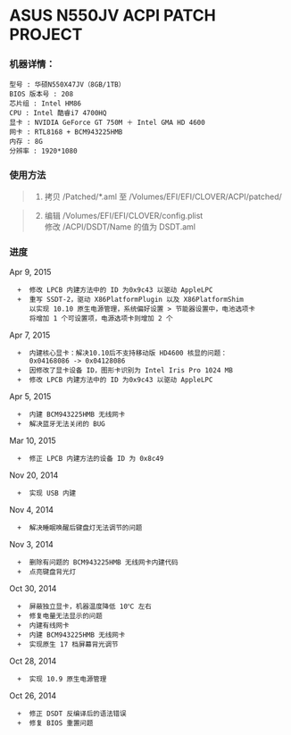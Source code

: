 ASUS N550JV ACPI PATCH PROJECT
==============================
    

###  机器详情：

    型号 : 华硕N550X47JV（8GB/1TB）  
    BIOS 版本号 : 208  
    芯片组 : Intel HM86  
    CPU : Intel 酷睿i7 4700HQ  
    显卡 : NVIDIA GeForce GT 750M ＋ Intel GMA HD 4600  
    网卡 : RTL8168 + BCM943225HMB  
    内存 : 8G  
    分辨率 : 1920*1080  
  
  
###  使用方法

>1.  拷贝 /Patched/*.aml 至 /Volumes/EFI/EFI/CLOVER/ACPI/patched/  

>2.  编辑 /Volumes/EFI/EFI/CLOVER/config.plist  
     修改 /ACPI/DSDT/Name 的值为 DSDT.aml  
  
  
###  进度


Apr 9, 2015
  
      +  修改 LPCB 内建方法中的 ID 为0x9c43 以驱动 AppleLPC
      +  重写 SSDT-2，驱动 X86PlatformPlugin 以及 X86PlatformShim 
         以实现 10.10 原生电源管理，系统偏好设置 > 节能器设置中，电池选项卡
         将增加 1 个可设置项，电源选项卡则增加 2 个

Apr 7, 2015
  
      +  内建核心显卡：解决10.10后不支持移动版 HD4600 核显的问题：
         0x04168086 -> 0x04128086
      +  因修改了显卡设备 ID，图形卡识别为 Intel Iris Pro 1024 MB
      +  修改 LPCB 内建方法中的 ID 为0x9c43 以驱动 AppleLPC

Apr 5, 2015
  
      +  内建 BCM943225HMB 无线网卡
      +  解决蓝牙无法关闭的 BUG
      
Mar 10, 2015
  
      +  修正 LPCB 内建方法的设备 ID 为 0x8c49
      
Nov 20, 2014
  
      +  实现 USB 内建
      
Nov 4, 2014
  
      +  解决睡眠唤醒后键盘灯无法调节的问题
      
Nov 3, 2014
  
      +  删除有问题的 BCM943225HMB 无线网卡内建代码
      +  点亮键盘背光灯
      
Oct 30, 2014
  
      +  屏蔽独立显卡，机器温度降低 10℃ 左右
      +  修复电量无法显示的问题
      +  内建有线网卡
      +  内建 BCM943225HMB 无线网卡
      +  实现原生 17 档屏幕背光调节
      
Oct 28, 2014
  
      +  实现 10.9 原生电源管理  
      
Oct 26, 2014  
  
      +  修正 DSDT 反编译后的语法错误
      +  修复 BIOS 重置问题  
      

